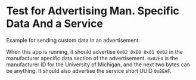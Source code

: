 Test for Advertising Man. Specific Data And a Service
=====================================================

Example for sending custom data in an advertisement.

When this app is running, it should advertise `0x02 0xE0 0x01 0x02`
in the manufacturer specific data section of the advertisement.
`0x02E0` is the manufacturer ID for the University of Michigan,
and the next two bytes can be anything. It should also
advertise the service short UUID `0xBEAF`.
